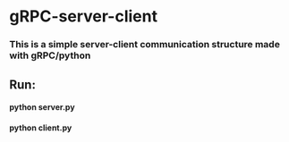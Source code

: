 # gRPC-server-client

### This is a simple server-client communication structure made with gRPC/python

## Run:
#### python server.py
#### python client.py
